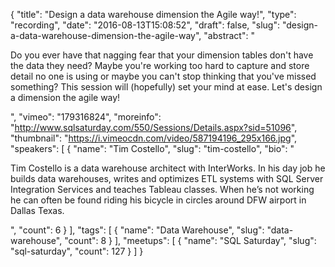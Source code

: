 {
  "title": "Design a data warehouse dimension the Agile way!",
  "type": "recording",
  "date": "2016-08-13T15:08:52",
  "draft": false,
  "slug": "design-a-data-warehouse-dimension-the-agile-way",
  "abstract": "<p>Do you ever have that nagging fear that your dimension tables don't have the data they need?  Maybe you're working too hard to capture and store detail no one is using or maybe you can't stop thinking that you've missed something?  This session will (hopefully) set your mind at ease.  Let's design a dimension the agile way!</p>",
  "vimeo": "179316824",
  "moreinfo": "http://www.sqlsaturday.com/550/Sessions/Details.aspx?sid=51096",
  "thumbnail": "https://i.vimeocdn.com/video/587194196_295x166.jpg",
  "speakers": [
    {
      "name": "Tim Costello",
      "slug": "tim-costello",
      "bio": "<p>Tim Costello is a data warehouse architect with InterWorks. In his day job he builds data warehouses, writes and optimizes ETL systems with SQL Server Integration Services and teaches Tableau classes. When he’s not working he can often be found riding his bicycle in circles around DFW airport in Dallas Texas.</p>",
      "count": 6
    }
  ],
  "tags": [
    {
      "name": "Data Warehouse",
      "slug": "data-warehouse",
      "count": 8
    }
  ],
  "meetups": [
    {
      "name": "SQL Saturday",
      "slug": "sql-saturday",
      "count": 127
    }
  ]
}